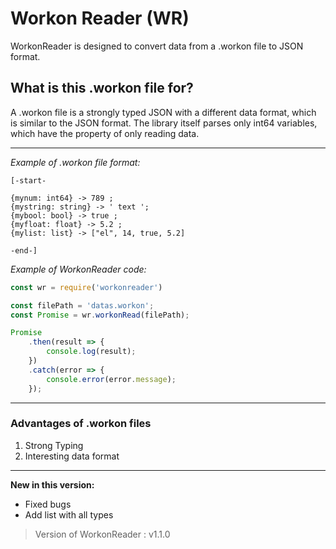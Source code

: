 # Workon Reader (WR)

WorkonReader is designed to convert data from a .workon file to JSON format.

## What is this .workon file for?

 A .workon file is a strongly typed JSON with a different data format, which is similar to the JSON format. The library itself parses only int64 variables, which have the property of only reading data.

 ---

*Example of .workon file format:*
```workon 
[-start-

{mynum: int64} -> 789 ;
{mystring: string} -> ' text ';
{mybool: bool} -> true ;
{myfloat: float} -> 5.2 ;
{mylist: list} -> ["el", 14, true, 5.2]

-end-]
```

*Example of WorkonReader code:*
```javascript
const wr = require('workonreader')

const filePath = 'datas.workon';
const Promise = wr.workonRead(filePath); 

Promise
    .then(result => {
        console.log(result); 
    })
    .catch(error => {
        console.error(error.message); 
    });
```

---

### Advantages of .workon files
1. Strong Typing
2. Interesting data format

---

**New in this version:**
- Fixed bugs
- Add list with all types

> Version of WorkonReader : v1.1.0
